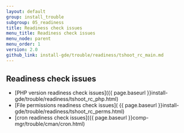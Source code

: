 ```yaml
---
layout: default
group: install_trouble
subgroup: 05_readiness
title: Readiness check issues
menu_title: Readiness check issues
menu_node: parent
menu_order: 1
version: 2.0
github_link: install-gde/trouble/readiness/tshoot_rc_main.md
---
```


## Readiness check issues
*	[PHP version readiness check issues]({{ page.baseurl }}install-gde/trouble/readiness/tshoot_rc_php.html)
*	[File permissions readiness check issues]( {{ page.baseurl }}install-gde/trouble/readiness/tshoot_rc_perms.html)
*	[cron readiness check issues]({{ page.baseurl }}comp-mgr/trouble/cman/cron.html)
